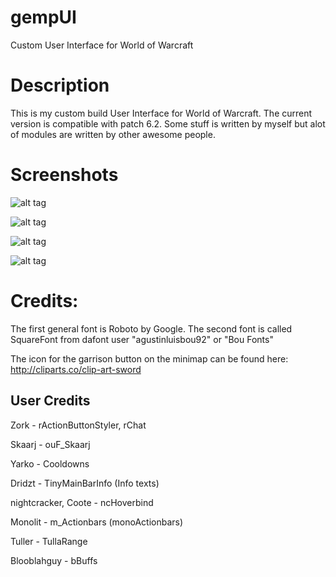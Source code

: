 # gempUI
Custom User Interface for World of Warcraft

# Description

This is my custom build User Interface for World of Warcraft. The current version is compatible with patch 6.2. 
Some stuff is written by myself but alot of modules are written by other awesome people. 

# Screenshots
![alt tag](http://imgur.com/TUnFd3T.jpg)


![alt tag](http://imgur.com/T8hyZlZ.jpg)


![alt tag](http://imgur.com/hmKn8M6.jpg)

![alt tag](http://imgur.com/82Le1kp.jpg)

# Credits: 

The first general font is Roboto by Google.
The second font is called SquareFont from dafont user "agustinluisbou92" or "Bou Fonts"

The icon for the garrison button on the minimap can be found here:
http://cliparts.co/clip-art-sword

## User Credits

Zork - rActionButtonStyler, rChat

Skaarj - ouF_Skaarj

Yarko - Cooldowns

Dridzt - TinyMainBarInfo (Info texts)

nightcracker, Coote - ncHoverbind 

Monolit - m_Actionbars (monoActionbars)

Tuller - TullaRange

Blooblahguy - bBuffs
